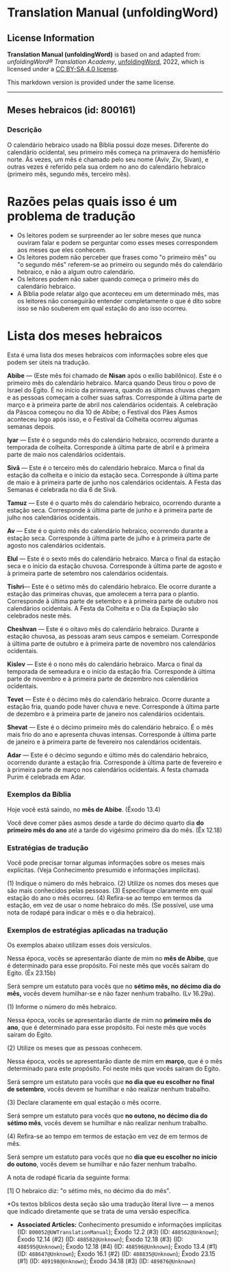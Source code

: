 # Translation Manual (unfoldingWord)

## License Information

**Translation Manual (unfoldingWord)** is based on and adapted from: _unfoldingWord® Translation Academy_, [unfoldingWord](https://unfoldingword.org/utw), 2022, which is licensed under a [CC BY-SA 4.0 license](https://creativecommons.org/licenses/by-sa/4.0/legalcode.en).

This markdown version is provided under the same license.



--------------------------------

## Meses hebraicos (id: 800161)

### Descrição

O calendário hebraico usado na Bíblia possui doze meses. Diferente do calendário ocidental, seu primeiro mês começa na primavera do hemisfério norte. Às vezes, um mês é chamado pelo seu nome (Aviv, Ziv, Sivan), e outras vezes é referido pela sua ordem no ano do calendário hebraico (primeiro mês, segundo mês, terceiro mês).

Razões pelas quais isso é um problema de tradução
=================================================

* Os leitores podem se surpreender ao ler sobre meses que nunca ouviram falar e podem se perguntar como esses meses correspondem aos meses que eles conhecem.
* Os leitores podem não perceber que frases como "o primeiro mês" ou "o segundo mês" referem\-se ao primeiro ou segundo mês do calendário hebraico, e não a algum outro calendário.
* Os leitores podem não saber quando começa o primeiro mês do calendário hebraico.
* A Bíblia pode relatar algo que aconteceu em um determinado mês, mas os leitores não conseguirão entender completamente o que é dito sobre isso se não souberem em qual estação do ano isso ocorreu.

Lista dos meses hebraicos
=========================

Esta é uma lista dos meses hebraicos com informações sobre eles que podem ser úteis na tradução.

**Abibe** — (Este mês foi chamado de **Nisan** após o exílio babilônico). Este é o primeiro mês do calendário hebraico. Marca quando Deus tirou o povo de Israel do Egito. É no início da primavera, quando as últimas chuvas chegam e as pessoas começam a colher suas safras. Corresponde à última parte de março e à primeira parte de abril nos calendários ocidentais. A celebração da Páscoa começou no dia 10 de Abibe; o Festival dos Pães Asmos aconteceu logo após isso, e o Festival da Colheita ocorreu algumas semanas depois.

**Iyar** — Este é o segundo mês do calendário hebraico, ocorrendo durante a temporada de colheita. Corresponde à última parte de abril e à primeira parte de maio nos calendários ocidentais.

**Sivã** — Este é o terceiro mês do calendário hebraico. Marca o final da estação da colheita e o início da estação seca. Corresponde à última parte de maio e à primeira parte de junho nos calendários ocidentais. A Festa das Semanas é celebrada no dia 6 de Sivã.

**Tamuz** — Este é o quarto mês do calendário hebraico, ocorrendo durante a estação seca. Corresponde à última parte de junho e à primeira parte de julho nos calendários ocidentais.

**Av** — Este é o quinto mês do calendário hebraico, ocorrendo durante a estação seca. Corresponde à última parte de julho e à primeira parte de agosto nos calendários ocidentais.

**Elul** — Este é o sexto mês do calendário hebraico. Marca o final da estação seca e o início da estação chuvosa. Corresponde à última parte de agosto e à primeira parte de setembro nos calendários ocidentais.

**Tishri**— Este é o sétimo mês do calendário hebraico. Ele ocorre durante a estação das primeiras chuvas, que amolecem a terra para o plantio. Corresponde à última parte de setembro e à primeira parte de outubro nos calendários ocidentais. A Festa da Colheita e o Dia da Expiação são celebrados neste mês.

**Cheshvan** — Este é o oitavo mês do calendário hebraico. Durante a estação chuvosa, as pessoas aram seus campos e semeiam. Corresponde à última parte de outubro e à primeira parte de novembro nos calendários ocidentais.

**Kislev** — Este é o nono mês do calendário hebraico. Marca o final da temporada de semeadura e o início da estação fria. Corresponde à última parte de novembro e à primeira parte de dezembro nos calendários ocidentais.

**Tevet** — Este é o décimo mês do calendário hebraico. Ocorre durante a estação fria, quando pode haver chuva e neve. Corresponde à última parte de dezembro e à primeira parte de janeiro nos calendários ocidentais.

**Shevat** — Este é o décimo primeiro mês do calendário hebraico. É o mês mais frio do ano e apresenta chuvas intensas. Corresponde à última parte de janeiro e à primeira parte de fevereiro nos calendários ocidentais.

**Adar** — Este é o décimo segundo e último mês do calendário hebraico, ocorrendo durante a estação fria. Corresponde à última parte de fevereiro e à primeira parte de março nos calendários ocidentais. A festa chamada Purim é celebrada em Adar.

### Exemplos da Bíblia

Hoje você está saindo, no **mês de Abibe**. (Êxodo 13\.4\)

Você deve comer pães asmos desde a tarde do décimo quarto dia **do primeiro mês do ano** até a tarde do vigésimo primeiro dia do mês. (Êx 12\.18\)

### Estratégias de tradução

Você pode precisar tornar algumas informações sobre os meses mais explícitas. (Veja Conhecimento presumido e informações implícitas).

(1\) Indique o número do mês hebraico. (2\) Utilize os nomes dos meses que são mais conhecidos pelas pessoas. (3\) Especifique claramente em qual estação do ano o mês ocorreu. (4\) Refira\-se ao tempo em termos da estação, em vez de usar o nome hebraico do mês. (Se possível, use uma nota de rodapé para indicar o mês e o dia hebraico).

### Exemplos de estratégias aplicadas na tradução

Os exemplos abaixo utilizam esses dois versículos.

Nessa época, vocês se apresentarão diante de mim no **mês de Abibe**, que é determinado para esse propósito. Foi neste mês que vocês saíram do Egito. (Êx 23\.15b)

Será sempre um estatuto para vocês que no **sétimo mês, no décimo dia do mês,** vocês devem humilhar\-se e não fazer nenhum trabalho. (Lv 16\.29a).

(1\) Informe o número do mês hebraico.

Nessa época, vocês se apresentarão diante de mim no **primeiro mês do ano**, que é determinado para esse propósito. Foi neste mês que vocês saíram do Egito.

(2\) Utilize os meses que as pessoas conhecem.

Nessa época, vocês se apresentarão diante de mim em **março**, que é o mês determinado para este propósito. Foi neste mês que vocês saíram do Egito.

Será sempre um estatuto para vocês que **no dia que eu escolher no final de setembro**, vocês devem se humilhar e não realizar nenhum trabalho.

(3\) Declare claramente em qual estação o mês ocorre.

Será sempre um estatuto para vocês que **no outono, no décimo dia do sétimo mês**, vocês devem se humilhar e não realizar nenhum trabalho.

(4\) Refira\-se ao tempo em termos de estação em vez de em termos de mês.

Será sempre um estatuto para vocês que no **dia que eu escolher no início do outono**, vocês devem se humilhar e não fazer nenhum trabalho.

A nota de rodapé ficaria da seguinte forma:

\[1] O hebraico diz: "o sétimo mês, no décimo dia do mês".  
  
\*Os textos bíblicos desta seção são uma tradução literal livre — a menos que indicado diretamente que se trata de uma versão específica.

* **Associated Articles:** Conhecimento presumido e informações implícitas (ID: `800052@UWTranslationManual`); Êxodo 12.2 (#3) (ID: `488562@Unknown`); Êxodo 12.14 (#2) (ID: `488582@Unknown`); Êxodo 12.18 (#3) (ID: `488595@Unknown`); Êxodo 12.18 (#4) (ID: `488596@Unknown`); Êxodo 13.4 (#1) (ID: `488647@Unknown`); Êxodo 16.1 (#2) (ID: `488835@Unknown`); Êxodo 23.15 (#1) (ID: `489198@Unknown`); Êxodo 34.18 (#3) (ID: `489876@Unknown`)

